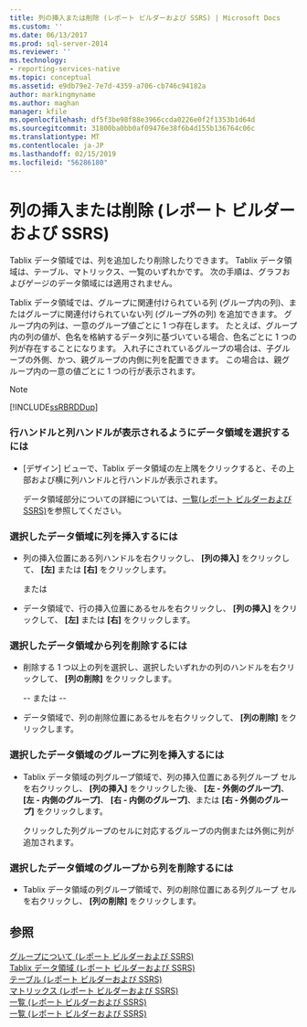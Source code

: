 ```yaml
---
title: 列の挿入または削除 (レポート ビルダーおよび SSRS) | Microsoft Docs
ms.custom: ''
ms.date: 06/13/2017
ms.prod: sql-server-2014
ms.reviewer: ''
ms.technology:
- reporting-services-native
ms.topic: conceptual
ms.assetid: e9db79e2-7e7d-4359-a706-cb746c94182a
author: markingmyname
ms.author: maghan
manager: kfile
ms.openlocfilehash: df5f3be98f88e3966ccda0226e0f2f1353b1d64d
ms.sourcegitcommit: 31800ba0bb0af09476e38f6b4d155b136764c06c
ms.translationtype: MT
ms.contentlocale: ja-JP
ms.lasthandoff: 02/15/2019
ms.locfileid: "56286180"
---
```

# <a name="insert-or-delete-a-column-report-builder-and-ssrs"></a>列の挿入または削除 (レポート ビルダーおよび SSRS)
  Tablix データ領域では、列を追加したり削除したりできます。 Tablix データ領域は、テーブル、マトリックス、一覧のいずれかです。 次の手順は、グラフおよびゲージのデータ領域には適用されません。  
  
 Tablix データ領域では、グループに関連付けられている列 (グループ内の列)、またはグループに関連付けられていない列 (グループ外の列) を追加できます。 グループ内の列は、一意のグループ値ごとに 1 つ存在します。 たとえば、グループ内の列の値が、色名を格納するデータ列に基づいている場合、色名ごとに 1 つの列が存在することになります。 入れ子にされているグループの場合は、子グループの外側、かつ、親グループの内側に列を配置できます。 この場合は、親グループ内の一意の値ごとに 1 つの行が表示されます。  
  
> [!NOTE]  
>  [!INCLUDE[ssRBRDDup](../../includes/ssrbrddup-md.md)]  
  
### <a name="to-select-a-data-region-so-that-the-row-and-column-handles-appear"></a>行ハンドルと列ハンドルが表示されるようにデータ領域を選択するには  
  
-   [デザイン] ビューで、Tablix データ領域の左上隅をクリックすると、その上部および横に列ハンドルと行ハンドルが表示されます。  
  
     データ領域部分についての詳細については、[一覧&#40;レポート ビルダーおよび SSRS&#41;](tables-matrices-and-lists-report-builder-and-ssrs.md)を参照してください。  
  
### <a name="to-insert-a-column-in-a-selected-data-region"></a>選択したデータ領域に列を挿入するには  
  
-   列の挿入位置にある列ハンドルを右クリックし、 **[列の挿入]** をクリックして、 **[左]** または **[右]** をクリックします。  
  
     または  
  
-   データ領域で、行の挿入位置にあるセルを右クリックし、 **[列の挿入]** をクリックして、 **[左]** または **[右]** をクリックします。  
  
### <a name="to-delete-a-column-from-a-selected-data-region"></a>選択したデータ領域から列を削除するには  
  
-   削除する 1 つ以上の列を選択し、選択したいずれかの列のハンドルを右クリックして、 **[列の削除]** をクリックします。  
  
     -- または --  
  
-   データ領域で、列の削除位置にあるセルを右クリックして、 **[列の削除]** をクリックします。  
  
### <a name="to-insert-a-column-in-a-group-in-a-selected-data-region"></a>選択したデータ領域のグループに列を挿入するには  
  
-   Tablix データ領域の列グループ領域で、列の挿入位置にある列グループ セルを右クリックし、 **[列の挿入]** をクリックした後、 **[左 - 外側のグループ]**、 **[左 - 内側のグループ]**、 **[右 - 内側のグループ]**、または **[右 - 外側のグループ]** をクリックします。  
  
     クリックした列グループのセルに対応するグループの内側または外側に列が追加されます。  
  
### <a name="to-delete-a-column-from-a-group-in-a-selected-data-region"></a>選択したデータ領域のグループから列を削除するには  
  
-   Tablix データ領域の列グループ領域で、列の削除位置にある列グループ セルを右クリックし、 **[列の削除]** をクリックします。  
  
## <a name="see-also"></a>参照  
 [グループについて &#40;レポート ビルダーおよび SSRS&#41;](understanding-groups-report-builder-and-ssrs.md)   
 [Tablix データ領域 &#40;レポート ビルダーおよび SSRS&#41;](../tablix-data-region-report-builder-and-ssrs.md)   
 [テーブル &#40;レポート ビルダーおよび SSRS&#41;](tables-report-builder-and-ssrs.md)   
 [マトリックス &#40;レポート ビルダーおよび SSRS&#41;](create-a-matrix-report-builder-and-ssrs.md)   
 [一覧 &#40;レポート ビルダーおよび SSRS&#41;](create-invoices-and-forms-with-lists-report-builder-and-ssrs.md)   
 [一覧 &#40;レポート ビルダーおよび SSRS&#41;](tables-matrices-and-lists-report-builder-and-ssrs.md)  
  
  
